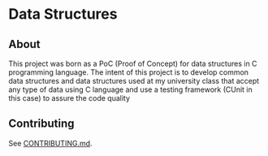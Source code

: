 # Data Structures

## About

This project was born as a PoC (Proof of Concept) for data structures in C programming language. The intent of this project is to develop common data structures and data structures used at my university class that accept any type of data using C language and use a testing framework (CUnit in this case) to assure the code quality

## Contributing

See [CONTRIBUTING.md](/CONTRIBUTING.md).
